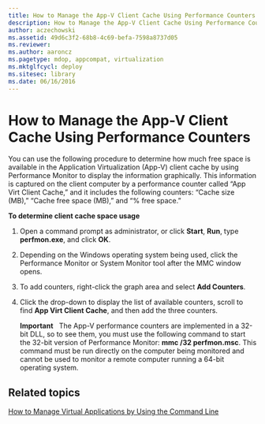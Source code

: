 ```yaml
---
title: How to Manage the App-V Client Cache Using Performance Counters
description: How to Manage the App-V Client Cache Using Performance Counters
author: aczechowski
ms.assetid: 49d6c3f2-68b8-4c69-befa-7598a8737d05
ms.reviewer:
ms.author: aaroncz
ms.pagetype: mdop, appcompat, virtualization
ms.mktglfcycl: deploy
ms.sitesec: library
ms.date: 06/16/2016
---
```



# How to Manage the App-V Client Cache Using Performance Counters


You can use the following procedure to determine how much free space is available in the Application Virtualization (App-V) client cache by using Performance Monitor to display the information graphically. This information is captured on the client computer by a performance counter called “App Virt Client Cache,” and it includes the following counters: “Cache size (MB),” “Cache free space (MB),” and “% free space.”

**To determine client cache space usage**

1.  Open a command prompt as administrator, or click **Start**, **Run**, type **perfmon.exe**, and click **OK**.

2.  Depending on the Windows operating system being used, click the Performance Monitor or System Monitor tool after the MMC window opens.

3.  To add counters, right-click the graph area and select **Add Counters**.

4.  Click the drop-down to display the list of available counters, scroll to find **App Virt Client Cache**, and then add the three counters.

    **Important**  
    The App-V performance counters are implemented in a 32-bit DLL, so to see them, you must use the following command to start the 32-bit version of Performance Monitor: **mmc /32 perfmon.msc**. This command must be run directly on the computer being monitored and cannot be used to monitor a remote computer running a 64-bit operating system.



## Related topics


[How to Manage Virtual Applications by Using the Command Line](how-to-manage-virtual-applications-by-using-the-command-line.md)









